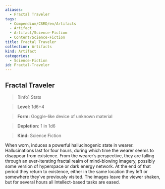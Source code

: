 ```yaml
---
aliases:
  - Fractal Traveler
tags:
  - Compendium/CSRD/en/Artifacts
  - Artifact
  - Artifact/Science-Fiction
  - Content/Science-Fiction
title: Fractal Traveler
collection: Artifacts
kind: Artifact
categories:
  - Science-Fiction
id: Fractal-Traveler
---
```

## Fractal Traveler  
>[!info] Stats    
> **Level:** 1d6+4   
> **Form:** Goggle-like device of unknown material     
> **Depletion:** 1 in 1d6  
> **Kind:** Science Fiction  
    
When worn, induces a powerful hallucinogenic state in wearer. Hallucinations last for four hours, during which time the wearer seems to disappear from existence. From the wearer’s perspective, they are falling through an ever-iterating fractal realm of mind-blowing imagery, possibly some version of hyperspace or dark energy network. At the end of that period they return to existence, either in the same location they left or somewhere they’ve previously visited. The images leave the viewer shaken, but for several hours all Intellect-based tasks are eased.   
